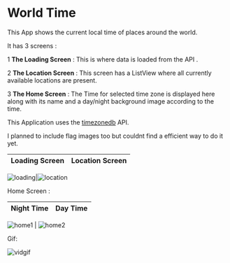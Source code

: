 # World Time

This App shows the current local time of places around the world.

It has 3 screens :

1  **The Loading Screen**  : This is where data is loaded from the API . 
                  
2  **The Location Screen** : This screen has a ListView where all currently available locations are present.
                  
3  **The Home Screen**     : The Time for  selected time zone is displayed here along with its name and a day/night background image according to the time.

This Application uses the [timezonedb](https://timezonedb.com/api) API.

I planned to include  flag images too but couldnt find a efficient way to do it yet.

Loading Screen|Location Screen
:------------:|:--------------:

![loading](https://user-images.githubusercontent.com/53505850/114239316-8ed56200-99a3-11eb-889f-0bd9a40a4188.png)|![location](https://user-images.githubusercontent.com/53505850/114239461-bfb59700-99a3-11eb-875a-dca07733a3be.png)


Home Screen : 

 Night Time |    Day Time
 :---------:|:------------:

![home1](https://user-images.githubusercontent.com/53505850/114239487-c80dd200-99a3-11eb-9a2c-535bc0496652.png) | ![home2](https://user-images.githubusercontent.com/53505850/114239524-d0fea380-99a3-11eb-83ee-899953871061.png)


Gif:

![vidgif](https://user-images.githubusercontent.com/53505850/114239972-6ac65080-99a4-11eb-82f1-357758b71021.gif)
